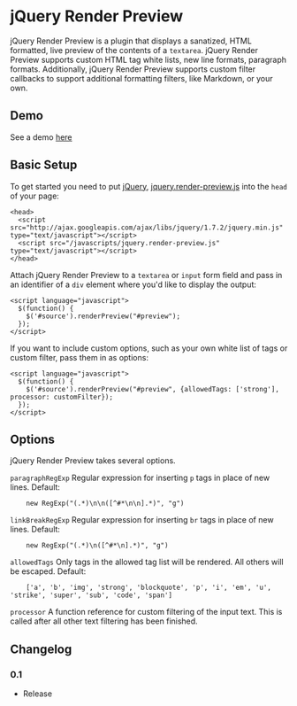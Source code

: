 jQuery Render Preview
=====================
jQuery Render Preview is a plugin that displays a sanatized, HTML formatted, live preview of
the contents of a `textarea`. jQuery Render Preview supports custom HTML tag white lists,
new line formats, paragraph formats. Additionally, jQuery Render Preview supports custom filter
callbacks to support additional formatting filters, like Markdown, or your own.

Demo
----

See a demo [here](http://mmayernick.github.com/jquery-render-preview/demo/)

Basic Setup
-----------
To get started you need to put [jQuery](http://jquery.com/),
[jquery.render-preview.js](https://github.com/mmayernick/jquery-render-preview/blob/master/jquery.render-preview.js)
 into the ``head`` of your page:

    <head>
      <script src="http://ajax.googleapis.com/ajax/libs/jquery/1.7.2/jquery.min.js" type="text/javascript"></script>
      <script src="/javascripts/jquery.render-preview.js" type="text/javascript"></script>
    </head>

Attach jQuery Render Preview to a `textarea` or `input` form field and pass in an
identifier of a `div` element where you'd like to display the output:

    <script language="javascript">
      $(function() {
        $('#source').renderPreview("#preview");
      });
    </script>

If you want to include custom options, such as your own white list of tags or custom filter,
pass them in as options:

    <script language="javascript">
      $(function() {
        $('#source').renderPreview("#preview", {allowedTags: ['strong'], processor: customFilter});
      });
    </script>

Options
-------
jQuery Render Preview takes several options.

`paragraphRegExp`
    Regular expression for inserting `p` tags in place of new lines.  Default:

        new RegExp("(.*)\n\n([^#*\n\n].*)", "g")

`linkBreakRegExp`
    Regular expression for inserting `br` tags in place of new lines.  Default:

        new RegExp("(.*)\n([^#*\n].*)", "g")

`allowedTags`
    Only tags in the allowed tag list will be rendered.  All others will be escaped.
    Default:

        ['a', 'b', 'img', 'strong', 'blockquote', 'p', 'i', 'em', 'u', 'strike', 'super', 'sub', 'code', 'span']

`processor`
    A function reference for custom filtering of the input text. This is called after all other
    text filtering has been finished.

Changelog
---------

### 0.1

* Release
